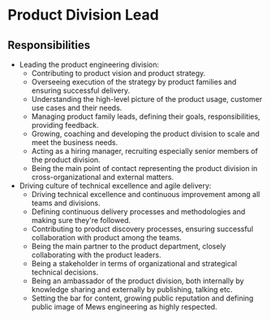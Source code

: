 # Product Division Lead

## Responsibilities

- Leading the product engineering division:
  - Contributing to product vision and product strategy.
  - Overseeing execution of the strategy by product families and ensuring successful delivery.
  - Understanding the high-level picture of the product usage, customer use cases and their needs.
  - Managing product family leads, defining their goals, responsibilities, providing feedback.
  - Growing, coaching and developing the product division to scale and meet the business needs.
  - Acting as a hiring manager, recruiting especially senior members of the product division.
  - Being the main point of contact representing the product division in cross-organizational and external matters.
- Driving culture of technical excellence and agile delivery:
  - Driving technical excellence and continuous improvement among all teams and divisions.
  - Defining continuous delivery processes and methodologies and making sure they're followed.
  - Contributing to product discovery processes, ensuring successful collaboration with product among the teams.
  - Being the main partner to the product department, closely collaborating with the product leaders.
  - Being a stakeholder in terms of organizational and strategical technical decisions.
  - Being an ambassador of the product division, both internally by knowledge sharing and externally by publishing, talking etc.
  - Setting the bar for content, growing public reputation and defining public image of Mews engineering as highly respected.
